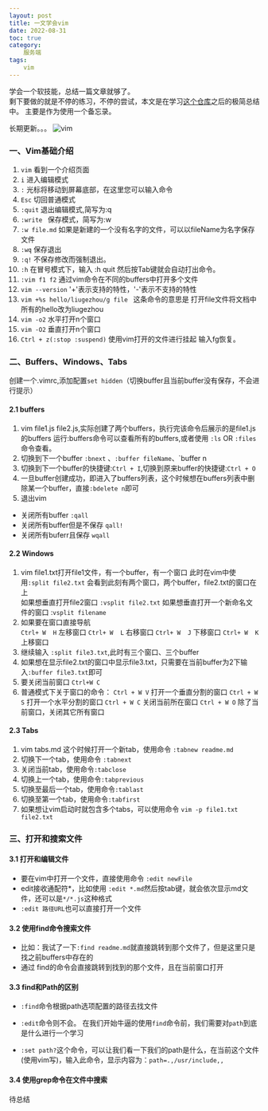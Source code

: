 ```yaml
---
layout: post
title: 一文学会vim
date: 2022-08-31
toc: true
category:
    服务端
tags:
    vim
---
```

学会一个软技能，总结一篇文章就够了。  
剩下要做的就是不停的练习，不停的尝试，本文是在学习[这个仓库](https://github.com/wsdjeg/Learn-Vim_zh_cn)之后的极简总结中。 
主要是作为使用一个备忘录。   

长期更新。。。
![vim](https://cdn.staticaly.com/gh/liugezhou/image@master/blog/blog-vim.webp)

<!--more-->
### 一、Vim基础介绍

1. `vim`           看到一个介绍页面
2. `i`              进入编辑模式
3. `:`              光标将移动到屏幕底部，在这里您可以输入命令
4. `Esc`            切回普通模式  
5. `:quit`          退出编辑模式,简写为:q     
6. `:write `        保存模式，简写为:w    
7. `:w file.md`      如果是新建的一个没有名字的文件，可以以fileName为名字保存文件  
9. `:wq`            保存退出  
10. `:q!`           不保存修改而强制退出。  
11. `:h`            在冒号模式下，输入 :h quit 然后按Tab键就会自动打出命令。  
12. `:vim f1 f2`    通过vim命令在不同的buffers中打开多个文件  
13. `vim --version`  '+'表示支持的特性，'-'表示不支持的特性  
14. `vim +%s hello/liugezhou/g file `  这条命令的意思是 打开file文件将文档中所有的hello改为liugezhou  
15. `vim -o2`       水平打开n个窗口
16. `vim -O2`       垂直打开n个窗口 
17. `Ctrl + z(:stop :suspend)`      使用vim打开的文件进行挂起 输入fg恢复。  

### 二、Buffers、Windows、Tabs  

 创建一个.vimrc,添加配置`set hidden`（切换buffer且当前buffer没有保存，不会进行提示）

 #### 2.1 buffers
1. vim file1.js file2.js,实际创建了两个buffers，执行完该命令后展示的是file1.js的buffers 
   运行:buffers命令可以查看所有的buffers,或者使用 `:ls` OR `:files`命令查看。   
2. 切换到下一个buffer `:bnext` 、`:buffer fileName`、`buffer n  
3. 切换到下一个buffer的快捷键:`Ctrl + I`,切换到原来buffer的快捷键:`Ctrl + O`  
4. 一旦buffer创建成功，即进入了buffers列表，这个时候想在buffers列表中删除某一个buffer，直接`:bdelete n`即可 
5. 退出vim
  - 关闭所有buffer `:qall`  
  - 关闭所有buffer但是不保存 `qall!`  
  - 关闭所有buferr且保存 `wqall`

#### 2.2 Windows
1. vim file1.txt打开file1文件，有一个buffer，有一个窗口 
   此时在vim中使用`:split file2.txt` 会看到此刻有两个窗口，两个buffer，file2.txt的窗口在上  
   如果想垂直打开file2窗口  `:vsplit file2.txt`
   如果想垂直打开一个新命名文件的窗口  :`vsplit filename`
2. 如果要在窗口直接导航  
    `Ctrl+ W  H` 左移窗口
    `Ctrl+ W  L` 右移窗口
    `Ctrl+ W  J` 下移窗口
    `Ctrl+ W  K` 上移窗口
3. 继续输入 `:split file3.txt`,此时有三个窗口、三个buffer   
4. 如果想在显示file2.txt的窗口中显示file3.txt，只需要在当前buffer为2下输入`:buffer file3.txt`即可 
5. 要关闭当前窗口  `Ctrl+W C` 
6. 普通模式下关于窗口的命令： 
  `Ctrl + W V` 打开一个垂直分割的窗口
  `Ctrl + W S` 打开一个水平分割的窗口
  `Ctrl + W C` 关闭当前所在窗口 
  `Ctrl + W O` 除了当前窗口，关闭其它所有窗口
  
#### 2.3 Tabs 
1. vim tabs.md  这个时候打开一个新tab，使用命令 `:tabnew readme.md` 
2. 切换下一个tab，使用命令 `:tabnext` 
3. 关闭当前tab，使用命令`:tabclose` 
4. 切换上一个tab，使用命令`:tabprevious`
5. 切换至最后一个tab，使用命令`:tablast`  
6. 切换至第一个tab，使用命令`:tabfirst` 
7. 如果想让vim启动时就包含多个tabs，可以使用命令 `vim -p file1.txt file2.txt`

### 三、打开和搜索文件
#### 3.1 打开和编辑文件
- 要在vim中打开一个文件，直接使用命令 `:edit newFile` 
- edit接收通配符*，比如使用 `:edit *.md`然后按tab键，就会依次显示md文件，还可以是`*/*.js`这种格式 
- `:edit 路径URL`也可以直接打开一个文件

#### 3.2 使用find命令搜索文件
- 比如：我试了一下`:find readme.md`就直接跳转到那个文件了，但是这里只是找之前buffers中存在的
- 通过 find的命令会直接跳转到找到的那个文件，且在当前窗口打开

#### 3.3 find和Path的区别
- `:find`命令根据path选项配置的路径去找文件  
- `:edit`命令则不会。
在我们开始牛逼的使用`find`命令前，我们需要对`path`到底是什么进行一个学习

- `:set path?`这个命令，可以让我们看一下我们的path是什么，在当前这个文件(使用vim写)，输入此命令，显示内容为：`path=.,/usr/include,,`  

#### 3.4 使用grep命令在文件中搜索
待总结